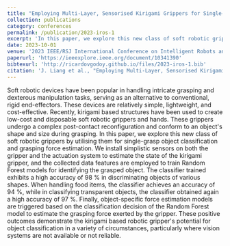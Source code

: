 ```yaml
---
title: "Employing Multi-Layer, Sensorised Kirigami Grippers for Single-Grasp Based Identification of Objects and Force Exertion Estimation"
collection: publications
category: conferences
permalink: /publication/2023-iros-1
excerpt: 'In this paper, we explore this new class of soft robotic grippers by utilising them for single-grasp object classification and grasping force estimation'
date: 2023-10-01
venue: '2023 IEEE/RSJ International Conference on Intelligent Robots and Systems (IROS)'
paperurl: 'https://ieeexplore.ieee.org/document/10341390'
bibtexurl: 'http://ricardovgodoy.github.io/files/2023-iros-1.bib'
citation: 'J. Liang et al., "Employing Multi-Layer, Sensorised Kirigami Grippers for Single-Grasp Based Identification of Objects and Force Exertion Estimation," 2023 IEEE/RSJ International Conference on Intelligent Robots and Systems (IROS), Detroit, MI, USA, 2023, pp. 6433-6440, doi: 10.1109/IROS55552.2023.10341390.'
---
```


Soft robotic devices have been popular in handling intricate grasping and dexterous manipulation tasks, serving as an alternative to conventional, rigid end-effectors. These devices are relatively simple, lightweight, and cost-effective. Recently, kirigami based structures have been used to create low-cost and disposable soft robotic grippers and hands. These grippers undergo a complex post-contact reconfiguration and conform to an object's shape and size during grasping. In this paper, we explore this new class of soft robotic grippers by utilising them for single-grasp object classification and grasping force estimation. We install simplistic sensors on both the gripper and the actuation system to estimate the state of the kirigami gripper, and the collected data features are employed to train Random Forest models for identifying the grasped object. The classifier trained exhibits a high accuracy of 98 % in discriminating objects of various shapes. When handling food items, the classifier achieves an accuracy of 94 %, while in classifying transparent objects, the classifier obtained again a high accuracy of 97 %. Finally, object-specific force estimation models are triggered based on the classification decision of the Random Forest model to estimate the grasping force exerted by the gripper. These positive outcomes demonstrate the kirigami based robotic gripper's potential for object classification in a variety of circumstances, particularly where vision systems are not available or not reliable.
